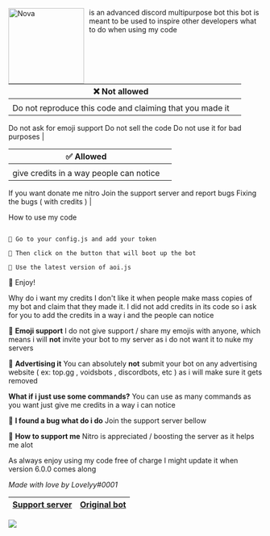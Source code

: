 <img width="150" height="150" align="left" style="float: left; margin: 0 10px 0 0;" alt="Nova" src="https://media.discordapp.net/attachments/956657231070392322/959532741110689812/6d4863ea4d00e775d4ba3d35d2ad3211-modified.png"> is an advanced discord multipurpose bot
this bot is meant to be used to inspire other developers
what to do when using my code

| ❌ Not allowed | |
| ----------- | ----------- |
|       |        |
| Do not reproduce this code and claiming that you made it
Do not ask for emoji support
Do not sell the code
Do not use it for bad purposes   |

| ✅ Allowed |  |
| ----------- | ----------- |
|       |        |
| give credits in a way people can notice
If you want donate me nitro 
Join the support server and report bugs
Fixing the bugs ( with credits )    | 

How to use my code 

```

🔹 Go to your config.js and add your token

🔹 Then click on the button that will boot up the bot

🔹 Use the latest version of aoi.js
```

🔹 Enjoy!

Why do i want my credits
I don't like it when people make mass copies of my bot and claim that they made it. I did not add credits in its code so i ask for you to add the credits in a way i and the people can notice

🔹 __Emoji support__
I do not give support / share my emojis with anyone, which means i will **not** invite your bot to my server as i do not want it to nuke my servers

🔹 __Advertising it__
You can absolutely **not** submit your bot on any advertising website ( ex: top.gg , voidsbots , discordbots, etc ) as i will make sure it gets removed

__What if i just use some commands?__
You can use as many commands as you want just give me credits in a way i can notice

🔹 __I found a bug what do i do__
Join the support server bellow

🔹 __How to support me__
Nitro is appreciated / boosting the server as it helps me alot

As always enjoy using my code free of charge
I might update it when version 6.0.0 comes along 

*Made with love by Lovelyy#0001*

|[Support server](https://discord.gg/AyCWGr4zj6)|[Original bot](https://discord.com/api/oauth2/authorize?client_id=957196693298896906&permissions=1479549643895&scope=bot%20applications.commands)
|---|---|

![](https://media.discordapp.net/attachments/956657231070392322/959532168537854092/Nova2.png)
